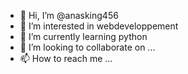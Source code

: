 - 👋 Hi, I’m @anasking456
- 👀 I’m interested in webdeveloppement
- 🌱 I’m currently learning python
- 💞️ I’m looking to collaborate on ...
- 📫 How to reach me ...

<!---
anasking456/anasking456 is a ✨ special ✨ repository because its `README.md` (this file) appears on your GitHub profile.
You can click the Preview link to take a look at your changes.
--->
